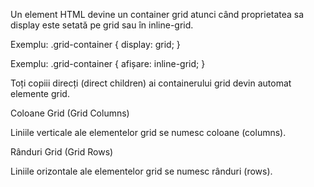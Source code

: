 Un element HTML devine un container grid atunci când proprietatea sa display este setată pe grid sau în inline-grid.

Exemplu:
.grid-container {
  display: grid;
}

Exemplu:
.grid-container {
   afișare: inline-grid;
}

Toți copiii direcți (direct children) ai containerului grid devin automat elemente grid.

Coloane Grid (Grid Columns)

Liniile verticale ale elementelor grid se numesc coloane (columns).



Rânduri Grid (Grid Rows)

Liniile orizontale ale elementelor grid se numesc rânduri (rows).


